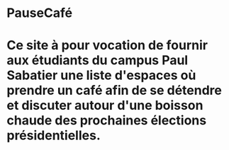 # PauseCafé
# Ce site à pour vocation de fournir aux étudiants du campus Paul Sabatier une liste d'espaces où prendre un café afin de se détendre et discuter autour d'une boisson chaude des prochaines élections présidentielles. 


